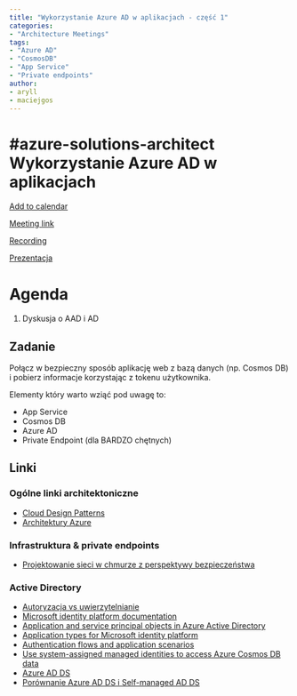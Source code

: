 ```yaml
---
title: "Wykorzystanie Azure AD w aplikacjach - część 1"
categories:
- "Architecture Meetings"
tags:
- "Azure AD"
- "CosmosDB"
- "App Service"
- "Private endpoints"
author:
- aryll
- maciejgos
---
```


# #azure-solutions-architect Wykorzystanie Azure AD w aplikacjach

[Add to calendar](https://evt.mx/g5eQsKRs)

[Meeting link](https://bit.ly/3mI0gm0)

[Recording](https://www.youtube.com/watch?v=Wa81cuppsdg&feature=youtu.be&fbclid=IwAR1goGX_TP9rpd9LoN-U7tr7Zoap0d3A5yLy0VSRQ9tp-jmYX12pKWUzHfA)

[Prezentacja](https://www2.slideshare.net/secret/lgU9qapOYBWwEf)

# Agenda
1. Dyskusja o AAD i AD

## Zadanie
Połącz w bezpieczny sposób aplikację web z bazą danych (np. Cosmos DB) i pobierz informacje korzystając z tokenu użytkownika.

Elementy który warto wziąć pod uwagę to:
- App Service
- Cosmos DB
- Azure AD
- Private Endpoint (dla BARDZO chętnych)

## Linki

### Ogólne linki architektoniczne
- [Cloud Design Patterns](https://docs.microsoft.com/en-us/azure/architecture/patterns/)
- [Architektury Azure](https://docs.microsoft.com/en-us/azure/architecture/browse/)

### Infrastruktura & private endpoints
- [Projektowanie sieci w chmurze z perspektywy bezpieczeństwa](https://www.youtube.com/watch?v=7EJtmX1Vcmc)

### Active Directory
- [Autoryzacja vs uwierzytelnianie](https://www.youtube.com/watch?v=xBG076ablpg)
- [Microsoft identity platform documentation](https://docs.microsoft.com/en-us/azure/active-directory/develop/)
- [Application and service principal objects in Azure Active Directory](https://docs.microsoft.com/en-us/azure/active-directory/develop/app-objects-and-service-principals#application-object)
- [Application types for Microsoft identity platform](https://docs.microsoft.com/en-us/azure/active-directory/develop/v2-app-types)
- [Authentication flows and application scenarios](https://docs.microsoft.com/en-us/azure/active-directory/develop/authentication-flows-app-scenarios)
- [Use system-assigned managed identities to access Azure Cosmos DB data](https://docs.microsoft.com/en-us/azure/cosmos-db/managed-identity-based-authentication)
- [Azure AD DS](https://docs.microsoft.com/en-us/azure/active-directory-domain-services/overview#:~:text=Azure%20Active%20Directory%20Domain%20Services%20&lpar;AD%20DS&rpar;%20provides%20managed%20domain,&lpar;DCs&rpar;%20in%20the%20cloud)
- [Porównanie Azure AD DS i Self-managed AD DS](https://docs.microsoft.com/en-us/azure/active-directory-domain-services/compare-identity-solutions)